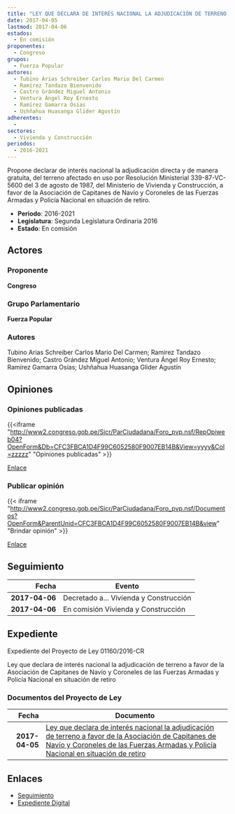 ```yaml
---
title: "LEY QUE DECLARA DE INTERÉS NACIONAL LA ADJUDICACIÓN DE TERRENO A FAVOR DE LA ASOCIACIÓN DE CAPITANES DE NAVÍO Y CORONELES DE LAS FUERZAS ARMADAS Y POLICÍA NACIONAL EN SITUACIÓN DE RETIRO"
date: 2017-04-05
lastmod: 2017-04-06
estados: 
  - En comisión
proponentes: 
  - Congreso
grupos: 
  - Fuerza Popular
autores: 
  - Tubino Arias Schreiber Carlos Mario Del Carmen
  - Ramírez Tandazo Bienvenido
  - Castro Grández Miguel Antonio
  - Ventura Ángel Roy Ernesto
  - Ramírez Gamarra Osías
  - Ushñahua Huasanga Glider Agustín
adherentes: 
  - 
sectores: 
  - Vivienda y Construcción
periodos: 
  - 2016-2021
---
```


Propone declarar de interés nacional la adjudicación directa y de manera gratuita, del terreno afectado en uso por Resolución Ministerial 339-87-VC-5600 del 3 de agosto de 1987, del Ministerio de Vivienda y Construcción, a favor de la Asociación de Capitanes de Navío y Coroneles de las Fuerzas Armadas y Policía Nacional en situación de retiro.

- **Periodo**: 2016-2021
- **Legislatura**: Segunda Legislatura Ordinaria 2016
- **Estado**: En comisión

## Actores

### Proponente

**Congreso**

### Grupo Parlamentario

**Fuerza Popular**

### Autores

Tubino Arias Schreiber Carlos Mario Del Carmen; Ramírez Tandazo Bienvenido; Castro Grández Miguel Antonio; Ventura Ángel Roy Ernesto; Ramírez Gamarra Osías; Ushñahua Huasanga Glider Agustín


## Opiniones

### Opiniones publicadas

{{<iframe "http://www2.congreso.gob.pe/Sicr/ParCiudadana/Foro_pvp.nsf/RepOpiweb04?OpenForm&Db=CFC3FBCA1D4F99C6052580F9007EB14B&View=yyyy&Col=zzzzz" "Opiniones publicadas" >}}

[Enlace](http://www2.congreso.gob.pe/Sicr/ParCiudadana/Foro_pvp.nsf/RepOpiweb04?OpenForm&Db=CFC3FBCA1D4F99C6052580F9007EB14B&View=yyyy&Col=zzzzz)
### Publicar opinión

{{< iframe "http://www2.congreso.gob.pe/Sicr/ParCiudadana/Foro_pvp.nsf/Documentos?OpenForm&ParentUnid=CFC3FBCA1D4F99C6052580F9007EB14B&view" "Brindar opinión" >}}

[Enlace](http://www2.congreso.gob.pe/Sicr/ParCiudadana/Foro_pvp.nsf/Documentos?OpenForm&ParentUnid=CFC3FBCA1D4F99C6052580F9007EB14B&view)

## Seguimiento

| Fecha | Evento |
|------:|--------|
| **2017-04-06** | Decretado a... Vivienda y Construcción|
| **2017-04-06** | En comisión Vivienda y Construcción|


## Expediente

Expediente del Proyecto de Ley 01160/2016-CR

Ley que declara de interés nacional la adjudicación de terreno a favor de la Asociación de Capitanes de Navío y Coroneles de las Fuerzas Armadas y Policía Nacional en situación de retiro


### Documentos del Proyecto de Ley

| Fecha | Documento |
|------:|--------|
| **2017-04-05** | [Ley que declara de interés nacional la adjudicación de terreno a favor de la Asociación de Capitanes de Navío y Coroneles de las Fuerzas Armadas y Policía Nacional en situación de retiro](http://www.leyes.congreso.gob.pe/Documentos/2016_2021/Proyectos_de_Ley_y_de_Resoluciones_Legislativas/PL0116020170405.D.pdf) |

## Enlaces 

- [Seguimiento](http://www2.congreso.gob.pe/Sicr/TraDocEstProc/CLProLey2016.nsf/f7fff46988ca05b1052578e100829cc7/8fb2f342f00793bc052580f900710233?OpenDocument)
- [Expediente Digital](http://www2.congreso.gob.pehttp://www2.congreso.gob.pe/Sicr/TraDocEstProc/CLProLey2016.nsf/f7fff46988ca05b1052578e100829cc7/8fb2f342f00793bc052580f900710233?OpenDocument&Click=05257FB7005EB655.eb71d0cf91d8294e05256cdf006b5706/$Body/0.1C6C)
